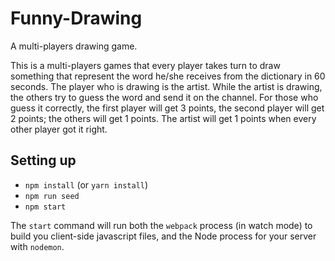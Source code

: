 # Funny-Drawing

A multi-players drawing game.

This is a multi-players games that every player takes turn to draw something that represent the word he/she receives from the dictionary in 60 seconds. The player who is drawing is the artist. While the artist is drawing, the others try to guess the word and send it on the channel. For those who guess it correctly, the first player will get 3 points, the second player will get 2 points; the others will get 1 points. The artist will get 1 points when every other player got it right.

## Setting up

* `npm install` (or `yarn install`)
* `npm run seed`
* `npm start`

The `start` command will run both the `webpack` process (in watch mode) to build you client-side javascript files, and the Node process for your server with `nodemon`.
